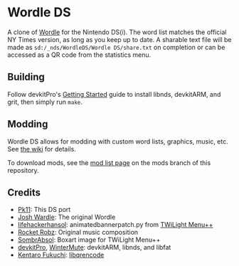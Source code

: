 # Wordle DS
A clone of [Wordle](https://www.nytimes.com/games/wordle/index.html) for the Nintendo DS(i). The word list matches the official NY Times version, as long as you keep up to date. A sharable text file will be made as `sd:/_nds/WordleDS/Wordle DS/share.txt` on completion or can be accessed as a QR code from the statistics menu.

## Building
Follow devkitPro's [Getting Started](https://devkitpro.org/wiki/Getting_Started) guide to install libnds, devkitARM, and grit, then simply run `make`.

## Modding
Wordle DS allows for modding with custom word lists, graphics, music, etc. See [the wiki](https://github.com/Epicpkmn11/WordleDS/wiki/Modding) for details.

To download mods, see the [mod list page](https://github.com/Epicpkmn11/WordleDS/blob/mods/mods.md) on the mods branch of this repository.

## Credits
- [Pk11](https://github.com/Epicpkmn11): This DS port
- [Josh Wardle](https://github.com/powerlanguage): The original Wordle
- [lifehackerhansol](https://github.com/lifehackerhansol): animatedbannerpatch.py from [TWiLight Menu++](https://github.com/DS-Homebrew/TWiLightMenu)
- [Rocket Robz](https://github.com/RocketRobz): Original music composition
- [SombrAbsol](https://github.com/SombrAbsol): Boxart image for TWiLight Menu++
- [devkitPro](https://github.com/devkitPro), [WinterMute](https://github.com/WinterMute): devkitARM, libnds, and libfat
- [Kentaro Fukuchi](https://github.com/fukuchi): [libqrencode](https://fukuchi.org/works/qrencode/index.html)
